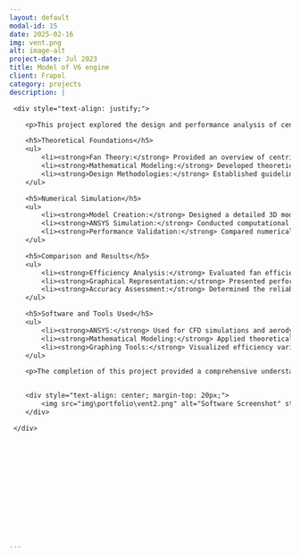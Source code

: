 ```yaml
---
layout: default
modal-id: 15
date: 2025-02-16
img: vent.png
alt: image-alt
project-date: Jul 2023
title: Model of V6 engine
client: Frapol
category: projects
description: |

 <div style="text-align: justify;">

    <p>This project explored the design and performance analysis of centrifugal fans with a spiral housing. The study involved both theoretical calculations and numerical simulations to validate the accuracy of design methodologies. The goal was to compare theoretical characteristics with results obtained through numerical methods, ensuring precision in engineering predictions.</p>

    <h5>Theoretical Foundations</h5>
    <ul>
        <li><strong>Fan Theory:</strong> Provided an overview of centrifugal fan principles, including definitions, classifications, and key operational parameters.</li>
        <li><strong>Mathematical Modeling:</strong> Developed theoretical equations to predict fan performance and efficiency.</li>
        <li><strong>Design Methodologies:</strong> Established guidelines for determining primary operational parameters and performance characteristics.</li>
    </ul>

    <h5>Numerical Simulation</h5>
    <ul>
        <li><strong>Model Creation:</strong> Designed a detailed 3D model of the centrifugal fan based on theoretical calculations.</li>
        <li><strong>ANSYS Simulation:</strong> Conducted computational fluid dynamics (CFD) analysis to evaluate airflow and pressure distribution.</li>
        <li><strong>Performance Validation:</strong> Compared numerical results with theoretical predictions to verify calculation accuracy.</li>
    </ul>

    <h5>Comparison and Results</h5>
    <ul>
        <li><strong>Efficiency Analysis:</strong> Evaluated fan efficiency under different operating conditions.</li>
        <li><strong>Graphical Representation:</strong> Presented performance curves and efficiency graphs for fans designed using various methods.</li>
        <li><strong>Accuracy Assessment:</strong> Determined the reliability of theoretical calculations by comparing them with numerical simulations.</li>
    </ul>

    <h5>Software and Tools Used</h5>
    <ul>
        <li><strong>ANSYS:</strong> Used for CFD simulations and aerodynamic analysis.</li>
        <li><strong>Mathematical Modeling:</strong> Applied theoretical equations to predict fan performance.</li>
        <li><strong>Graphing Tools:</strong> Visualized efficiency variations and comparative analysis.</li>
    </ul>

    <p>The completion of this project provided a comprehensive understanding of centrifugal fan design and performance analysis. The comparison between theoretical and numerical results ensured the accuracy of engineering calculations, contributing valuable insights into optimizing centrifugal fan efficiency. This project highlights expertise in fluid dynamics, computational simulation, and mechanical design.</p>


    <div style="text-align: center; margin-top: 20px;">
        <img src="img\portfolio\vent2.png" alt="Software Screenshot" style="max-width: 100%; height: auto; border: 1px solid #ddd; border-radius: 5px; padding: 5px;">
    </div>

 </div>









 




---
```

